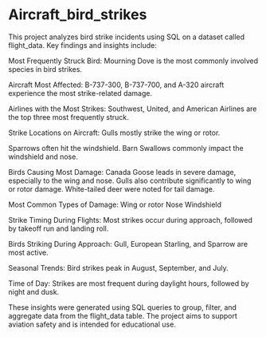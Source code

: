 # Aircraft_bird_strikes

This project analyzes bird strike incidents using SQL on a dataset called flight_data. Key findings and insights include:

Most Frequently Struck Bird: 
Mourning Dove is the most commonly involved species in bird strikes.

Aircraft Most Affected: 
B-737-300, B-737-700, and A-320 aircraft experience the most strike-related damage.

Airlines with the Most Strikes: 
Southwest, United, and American Airlines are the top three most frequently struck.

Strike Locations on Aircraft:
Gulls mostly strike the wing or rotor.

Sparrows often hit the windshield.
Barn Swallows commonly impact the windshield and nose.

Birds Causing Most Damage:
Canada Goose leads in severe damage, especially to the wing and nose.
Gulls also contribute significantly to wing or rotor damage.
White-tailed deer were noted for tail damage.

Most Common Types of Damage:
Wing or rotor
Nose
Windshield

Strike Timing During Flights:
Most strikes occur during approach, followed by takeoff run and landing roll.

Birds Striking During Approach: Gull, European Starling, and Sparrow are most active.

Seasonal Trends: Bird strikes peak in August, September, and July.

Time of Day: Strikes are most frequent during daylight hours, followed by night and dusk.

These insights were generated using SQL queries to group, filter, and aggregate data from the flight_data table. The project aims to support aviation safety and is intended for educational use.
